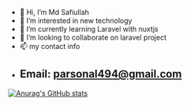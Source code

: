 - 👋 Hi, I’m Md Safiullah
- 👀 I’m interested in new technology 
- 🌱 I’m currently learning Laravel with nuxtjs
- 💞️ I’m looking to collaborate on laravel project
- 📫 my contact info 
- ## Email: parsonal494@gmail.com


[![Anurag's GitHub stats](https://github-readme-stats.vercel.app/api?username=Anis5221)](https://github.com/anuraghazra/github-readme-stats)
